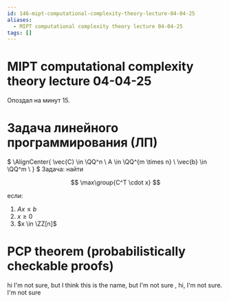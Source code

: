 ```yaml
---
id: 146-mipt-computational-complexity-theory-lecture-04-04-25
aliases:
  - MIPT computational complexity theory lecture 04-04-25
tags: []
---
```


# MIPT computational complexity theory lecture 04-04-25

Опоздал на минут 15.

# Задача линейного программирования (ЛП)

$
\AlignCenter{
\vec{C} \in \QQ^n \\
A \in \QQ^{m \times n} \\
\vec{b} \in \QQ^m \\
}
$
Задача: найти

$$
\max\group{C^T \cdot x}
$$

если:

1. $A x \le b$
2. $x \ge 0$
3. $x \in \ZZ[n]$

# PCP theorem (probabilistically checkable proofs)
hi
I'm not sure, but I think this is the name, but I'm not sure
, hi, I'm not sure.
I'm not sure
